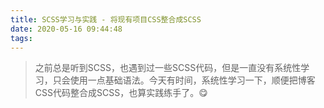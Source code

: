 ```yaml
---
title: SCSS学习与实践 - 将现有项目CSS整合成SCSS
date: 2020-05-16 09:44:48
tags:
---
```


> 之前总是听到SCSS，也遇到过一些SCSS代码，但是一直没有系统性学习，只会使用一点基础语法。今天有时间，系统性学习一下，顺便把博客CSS代码整合成SCSS，也算实践练手了。😋
